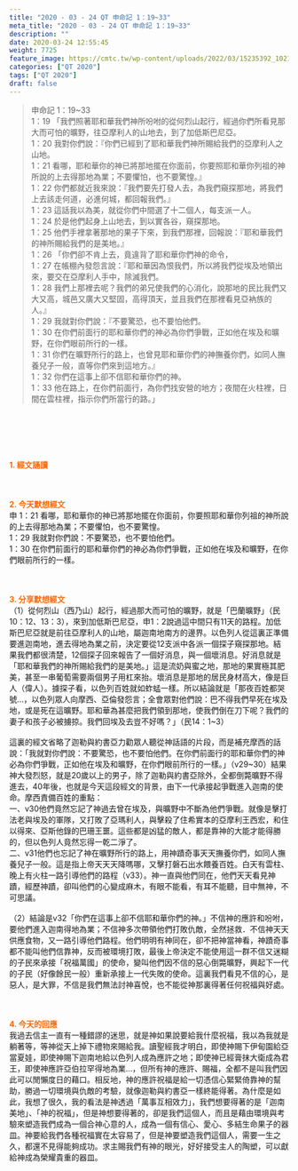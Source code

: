 ```yaml
---
title: "2020 - 03 - 24 QT 申命記 1：19~33"
meta_title: "2020 - 03 - 24 QT 申命記 1：19~33"
description: ""
date: 2020-03-24 12:55:45
weight: 7725
feature_image: https://cmtc.tw/wp-content/uploads/2022/03/15235392_10211799862337740_180693556567566654_o-1.webp
categories: ["QT 2020"]
tags: ["QT 2020"]
draft: false
---
```


<blockquote>申命記 1：19~33<br />
1：19 「我們照著耶和華我們神所吩咐的從何烈山起行，經過你們所看見那大而可怕的曠野，往亞摩利人的山地去，到了加低斯巴尼亞。<br />
1：20 我對你們說：『你們已經到了耶和華我們神所賜給我們的亞摩利人之山地。<br />
1：21 看哪，耶和華你的神已將那地擺在你面前，你要照耶和華你列祖的神所說的上去得那地為業；不要懼怕，也不要驚惶。』<br />
1：22 你們都就近我來說：『我們要先打發人去，為我們窺探那地，將我們上去該走何道，必進何城，都回報我們。』<br />
1：23 這話我以為美，就從你們中間選了十二個人，每支派一人。<br />
1：24 於是他們起身上山地去，到以實各谷，窺探那地。<br />
1：25 他們手裡拿著那地的果子下來，到我們那裡，回報說：『耶和華我們的神所賜給我們的是美地。』<br />
1：26 「你們卻不肯上去，竟違背了耶和華你們神的命令，<br />
1：27 在帳棚內發怨言說：『耶和華因為恨我們，所以將我們從埃及地領出來，要交在亞摩利人手中，除滅我們。<br />
1：28 我們上那裡去呢？我們的弟兄使我們的心消化，說那地的民比我們又大又高，城邑又廣大又堅固，高得頂天，並且我們在那裡看見亞衲族的人。』<br />
1：29 我就對你們說：『不要驚恐，也不要怕他們。<br />
1：30 在你們前面行的耶和華你們的神必為你們爭戰，正如他在埃及和曠野，在你們眼前所行的一樣。<br />
1：31 你們在曠野所行的路上，也曾見耶和華你們的神撫養你們，如同人撫養兒子一般，直等你們來到這地方。』<br />
1：32 你們在這事上卻不信耶和華你們的神。<br />
1：33 他在路上，在你們前面行，為你們找安營的地方；夜間在火柱裡，日間在雲柱裡，指示你們所當行的路。」</blockquote><br />
&nbsp;<br />
<br />
&nbsp;<br />
<br />
<span style="color: #ff6600;"><strong>1. </strong><strong>經文誦讀</strong></span><br />
<br />
<span style="color: #ff6600;"><strong> </strong></span><br />
<br />
<span style="color: #ff6600;"><strong>2. 今天默想</strong><strong>經文<br />
</strong></span>申 1：21 看哪，耶和華你的神已將那地擺在你面前，你要照耶和華你列祖的神所說的上去得那地為業；不要懼怕，也不要驚惶。<br />
1：29 我就對你們說：不要驚恐，也不要怕他們。<br />
1：30 在你們前面行的耶和華你們的神必為你們爭戰，正如他在埃及和曠野，在你們眼前所行的一樣。<br />
<br />
&nbsp;<br />
<br />
<span style="color: #ff6600;"><strong>3. 分享默想經文<br />
</strong></span>（1）從何烈山（西乃山）起行，經過那大而可怕的曠野，就是「巴蘭曠野」（民10：12、13：3），來到加低斯巴尼亞，申1：2說過這中間只有11天的路程。加低斯巴尼亞就是前往亞摩利人的山地，屬迦南地南方的邊界。以色列人從這裏正準備要進迦南地，進去得地為業之前，決定要從12支派中各派一個探子窺探那地。結果我們都很清楚，12個探子回來報告了一個好消息，與一個壞消息。好消息就是「耶和華我們的神所賜給我們的是美地。」這是流奶與蜜之地，那地的果實極其肥美，甚至一串葡萄需要兩個男子用杠來抬。壞消息是那地的居民身材高大，像是巨人（偉人）。據探子看，以色列百姓就如蚱蜢一樣。所以結論就是「那夜百姓都哭號…，以色列眾人向摩西、亞倫發怨言；全會眾對他們說：巴不得我們早死在埃及地，或是死在這曠野。耶和華為甚麼把我們領到那地，使我們倒在刀下呢？我們的妻子和孩子必被擄掠。我們回埃及去豈不好嗎？」（民14：1~3）<br />
<br />
這裏的經文省略了迦勒與約書亞力勸眾人聽從神話語的片段，而是補充摩西的話說：「我就對你們說：不要驚恐，也不要怕他們。在你們前面行的耶和華你們的神必為你們爭戰，正如他在埃及和曠野，在你們眼前所行的一樣。」（v29~30）結果神大發烈怒，就是20歲以上的男子，除了迦勒與約書亞除外，全都倒斃曠野不得進去，40年後，也就是今天這段經文的背景，由下一代承接起爭戰進入迦南的使命。摩西責備百姓的重點：<br />
一、v30他們竟然忘記了神過去曾在埃及，與曠野中不斷為他們爭戰。就像是擊打法老與埃及的軍隊，又打敗了亞瑪利人，與擊殺了住希實本的亞摩利王西宏，和住以得來、亞斯他錄的巴珊王噩。這些都是凶猛的敵人，都是靠神的大能才能得勝的，但以色列人竟然忘得一乾二淨了。<br />
二、v31他們也忘記了神在曠野所行的路上，用神蹟奇事天天撫養你們，如同人撫養兒子一般。這是指上帝天天天降嗎哪，又擊打磐石出水餵養百姓。白天有雲柱、晚上有火柱一路引導他們的路程（v33）。神一直與他們同在，他們天天看見神蹟，經歷神蹟，卻叫他們的心變成麻木，有眼不能看，有耳不能聽，目中無神，不可思議。<br />
<br />
（2）結論是v32「你們在這事上卻不信耶和華你們的神。」不信神的應許和吩咐，要他們進入迦南得地為業；不信神多次帶領他們打敗仇敵，全然拯救．不信神天天供應食物，又一路引導他們路程。他們明明有神同在，卻不把神當神看，神蹟奇事都不能叫他們信靠神，反而被環境打敗，最後上帝決定不能使用這一群不信又迷糊的子民來承接「祝福萬國」的使命，變叫他們因不信的惡心倒斃曠野，興起下一代的子民（好像餘民一般）重新承接上一代失敗的使命。這裏我們看見不信的心，是惡人，是大罪，不信是我們無法討神喜悅，也不能從神那裏得著任何祝福與好處。<br />
<br />
&nbsp;<br />
<br />
<span style="color: #ff6600;"><strong>4. 今天的回應<br />
</strong></span>我過去信主一直有一種錯謬的迷思，就是神如果說要給我什麼祝福，我以為我就是躺著等，等神從天上掉下禮物來賜給我。讀聖經我才明白，即使神賜下伊甸園給亞當夏娃，即使神賜下迦南地給以色列人成為應許之地；即使神已經膏抹大衛成為君王，即使神應許亞伯拉罕得地為業…，但所有神的應許、賜福，全都不是叫我們因此可以閒懶度日的藉口。相反地，神的應許祝福是給一切憑信心緊緊倚靠神的幫助，勝過一切環境與仇敵的考驗，就像迦勒與約書亞一樣終能得著。為什麼是如此，我想了很久，我的看法是神透過「萬事互相效力」，我們想要得著的是「迦南美地」、「神的祝福」，但是神想要得著的，卻是我們這個人，而且是藉由環境與考驗來塑造我們成為一個合神心意的人，成為一個有信心、愛心、多結生命果子的器皿。神要給我們各種祝福實在太容易了，但是神要塑造我們這個人，需要一生之久，都還不見得能夠成功。求主賜我們有神的眼光，好好接受主人的陶塑，可以獻給神成為榮耀貴重的器皿。<br />
<br />
&nbsp;
        
